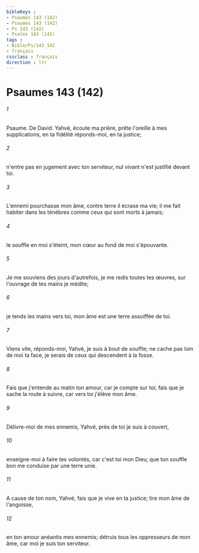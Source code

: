 ```yaml
---
bibleKeys : 
- Psaumes 143 (142)
- Psaumes 143 (142)
- Ps 143 (142)
- Psalms 143 (142)
tags : 
- Bible/Ps/143_142
- français
cssclass : français
direction : ltr
---
```


# Psaumes 143 (142)

###### 1
Psaume. De David. Yahvé, écoute ma prière, prête l'oreille à mes supplications, en ta fidélité réponds-moi, en ta justice;
###### 2
n'entre pas en jugement avec ton serviteur, nul vivant n'est justifié devant toi.
###### 3
L'ennemi pourchasse mon âme, contre terre il écrase ma vie; il me fait habiter dans les ténèbres comme ceux qui sont morts à jamais;
###### 4
le souffle en moi s'éteint, mon cœur au fond de moi s'épouvante.
###### 5
Je me souviens des jours d'autrefois, je me redis toutes tes œuvres, sur l'ouvrage de tes mains je médite;
###### 6
je tends les mains vers toi, mon âme est une terre assoiffée de toi.
###### 7
Viens vite, réponds-moi, Yahvé, je suis à bout de souffle; ne cache pas loin de moi ta face, je serais de ceux qui descendent à la fosse.
###### 8
Fais que j'entende au matin ton amour, car je compte sur toi; fais que je sache la route à suivre, car vers toi j'élève mon âme.
###### 9
Délivre-moi de mes ennemis, Yahvé, près de toi je suis à couvert,
###### 10
enseigne-moi à faire tes volontés, car c'est toi mon Dieu; que ton souffle bon me conduise par une terre unie.
###### 11
A cause de ton nom, Yahvé, fais que je vive en ta justice; tire mon âme de l'angoisse,
###### 12
en ton amour anéantis mes ennemis; détruis tous les oppresseurs de mon âme, car moi je suis ton serviteur.
